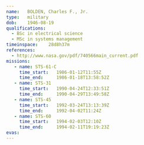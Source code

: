 ```yaml
---
name:	BOLDEN, Charles F., Jr. 
type:	military
dob:	1946-08-19
qualifications:
  - BSc in electrical science
  - MSc in systems management
timeinspace:	28d8h37m
references:
  - http://www.nasa.gov/pdf/740566main_current.pdf
missions:
   - name: STS-61-C
     time_start:   1986-01-12T11:55Z
     time_end:     1986-01-18T13:58:52Z
   - name: STS-31
     time_start:   1990-04-24T12:33:51Z
     time_end:     1990-04-29T13:49:58Z
   - name: STS-45
     time_start:   1992-03-24T13:13:39Z
     time_end:     1992-04-02T11:24Z
   - name: STS-60
     time_start:   1994-02-03T12:10Z
     time_end:     1994-02-11T19:19:23Z
evas:
---
```

